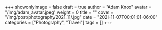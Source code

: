 +++
showonlyimage = false
draft = true
author = "Adam Knox"
avatar = "/img/adam_avatar.jpeg"
weight = 0
title = ""
cover = "/img/post/photography/2021_11/.jpg"
date = "2021-11-07T00:01:01-06:00"
categories = ["Photography", "Travel"]
tags = []
+++
<!--more-->
